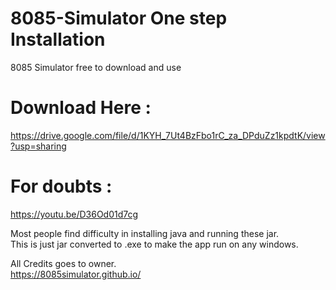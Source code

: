 # 8085-Simulator One step Installation
8085 Simulator free to download and use 

# Download Here : 
https://drive.google.com/file/d/1KYH_7Ut4BzFbo1rC_za_DPduZz1kpdtK/view?usp=sharing

# For doubts : 
https://youtu.be/D36Od01d7cg

Most people find difficulty in installing java and running these jar. \
This is just jar converted to .exe to make the app run on any windows. 


All Credits goes to owner.\
https://8085simulator.github.io/


